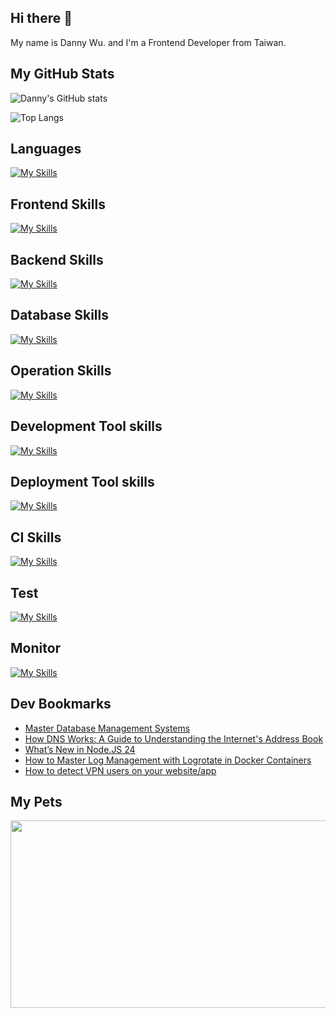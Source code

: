 
## Hi there 👋
My name is Danny Wu. and I'm a Frontend Developer from Taiwan.

## My GitHub Stats
![Danny's GitHub stats](https://github-readme-stats.vercel.app/api?username=danny101201&show_icons=true&count_private=true&theme=react)

![Top Langs](https://github-readme-stats.vercel.app/api/top-langs/?username=danny101201&layout=compact&theme=react)


## Languages
[![My Skills](https://skillicons.dev/icons?i=js,html,css,ts,react,nodejs)](https://skillicons.dev)

## Frontend Skills

[![My Skills](https://skillicons.dev/icons?i=react,materialui,tailwind,sass,redux,vite,nextjs)](https://skillicons.dev)

## Backend Skills

[![My Skills](https://skillicons.dev/icons?i=express,nodejs,graphql,nestjs)](https://skillicons.dev)

## Database Skills

[![My Skills](https://skillicons.dev/icons?i=mongodb,redis,mysql,postgres,prisma)](https://skillicons.dev)

## Operation Skills

[![My Skills](https://skillicons.dev/icons?i=docker,git,githubactions,linux,vim,nginx)](https://skillicons.dev)

## Development Tool skills

[![My Skills](https://skillicons.dev/icons?i=github,git,vscode,webpack)](https://skillicons.dev)

## Deployment Tool skills

[![My Skills](https://skillicons.dev/icons?i=vercel,netlify)](https://skillicons.dev)


## CI Skills

[![My Skills](https://skillicons.dev/icons?i=gitlab,azure)](https://skillicons.dev)

## Test

[![My Skills](https://skillicons.dev/icons?i=jest,vitest)](https://skillicons.dev)

## Monitor

[![My Skills](https://skillicons.dev/icons?i=sentry)](https://skillicons.dev)



## Dev Bookmarks
<!-- daily.dev BOOKMARKS:START -->
- [Master Database Management Systems](https://app.daily.dev/posts/ZgdO3Ow4Q?utm_source=rss&utm_medium=bookmarks&utm_campaign=NRtczkLiNqtGyKkglwy1k)
- [How DNS Works: A Guide to Understanding the Internet&#39;s Address Book](https://app.daily.dev/posts/tFKRkIdum?utm_source=rss&utm_medium=bookmarks&utm_campaign=NRtczkLiNqtGyKkglwy1k)
- [What’s New in Node.JS 24](https://app.daily.dev/posts/ZdghHM3JP?utm_source=rss&utm_medium=bookmarks&utm_campaign=NRtczkLiNqtGyKkglwy1k)
- [How to Master Log Management with Logrotate in Docker Containers](https://app.daily.dev/posts/YwD5allIv?utm_source=rss&utm_medium=bookmarks&utm_campaign=NRtczkLiNqtGyKkglwy1k)
- [How to detect VPN users on your website/app](https://app.daily.dev/posts/pXLcEMEPK?utm_source=rss&utm_medium=bookmarks&utm_campaign=NRtczkLiNqtGyKkglwy1k)
<!-- daily.dev BOOKMARKS:END -->

## My Pets

<a href="https://github.com/devxb/gitanimals">
<img
  src="https://render.gitanimals.org/farms/Danny101201"
  width="600"
  height="300"
/>
</a>
